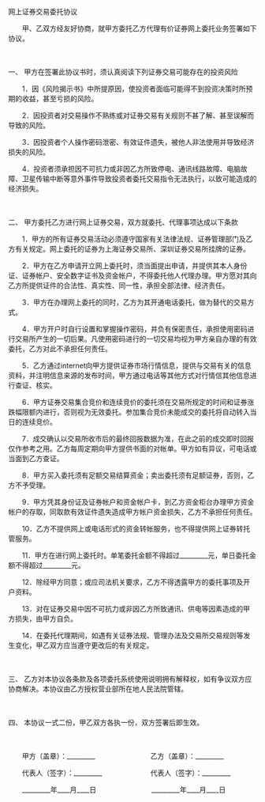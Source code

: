 



网上证券交易委托协议



 

　　甲、乙双方经友好协商，就甲方委托乙方代理有价证券网上委托业务签署如下协议。

　　

一、
甲方在签署此协议书时，须认真阅读下列证券交易可能存在的投资风险

　　1．因《风险揭示书》中所提原因，使投资者面临可能得不到投资决策时所预期的收益，甚至亏损的风险。

　　2．因投资者对交易操作不熟练或对证券交易有关规则不甚了解、甚至误解而导致的风险。

　　3．因投资者个人操作密码泄密、有效证件遗失，被他人非法使用并导致经济损失的风险。

　　4．投资者须承担因不可抗力或非因乙方所致停电、通讯线路故障、电脑故障、卫星传输中断等意外事件导致投资者委托交易指令无法执行，以致可能造成的经济损失。

　　

二、
甲方委托乙方进行网上证券交易，双方就委托、代理事项达成以下条款

　　1．甲方的所有证券交易活动必须遵守国家有关法律法规、证券管理部门及乙方有关规定。网上委托的证券为上海证券交易所、深圳证券交易所挂牌的证券。

　　2．甲方在乙方申请开立网上委托时，须当面提出申请，并提供其本人身份证、证券帐户、安全数字证书及资金帐户，不得委托他人代理办理。甲方愿对其向乙方所提供证件的合法性、真实性、同一性，承担全部法律、经济责任。

　　3．甲方在办理网上委托的同时，乙方为其开通电话委托，做为替代的交易方式。

　　4．甲方开户时自行设置和掌握操作密码，并负有保密责任，承担使用密码进行交易所产生的一切后果。凡使用密码进行的一切交易均视为甲方亲自办理的有效委托，乙方对此不承担任何责任。

　　5．乙方通过internet向甲方提供证券市场行情信息，提供与交易有关的信息资料，并注明信息来源的发布时间，甲方通过电话等其他方式对行情信其他信息进行查证、核实。

　　6．甲方证券交易集合竞价和连续竞价的委托须在交易所规定的时间和证券涨跌幅限额内进行，否则视为无效委托。参加集合竞价未能成交的委托将自动转入当日的连续竞价。

　　7．成交确认以交易所收市后的最终回报数据为准，在此之前的成交即时回报仅作参考之用。乙方每周定期向甲方提供书面的对帐单。甲方如有异议，可电话或当面到乙方查证。

　　8．甲方买入委托须有足额交易结算资金；卖出委托须有足额证券，否则，乙方不予受理。

　　9．甲方凭其身份证及证券帐户和资金帐户卡，到乙方资金柜台办理甲方资金帐户的存取，同取款有效证件遗失造成甲方帐户资金损失，乙方不承担任何责任。

　　10．乙方不提供网上或电话形式的资金转帐服务，也不得提供网上证券转托管服务。

　　11．甲方在进行网上委托时。单笔委托金额不得超过_________元，单日委托金额不得超过_________元。

　　12．除经甲方同意；或应司法机关要求，乙方不得透露甲方的委托事项及开户资料。

　　13．对在证券交易中因不可抗力或非因乙方所致通讯、供电等因素造成的甲方损失，由甲方自负。

　　14．在委托代理期间，如遇有关证券法规、管理办法及交易所交易规则等发生变化，甲乙双方应当遵守更改后的有关规定。

　　

三、
乙方对本协议各条款及各项委托系统使用说明拥有解释权，如有争议双方应协商解决。本协议由乙方授权营业部所在地人民法院管辖。

　　

四、
本协议一式二份，甲乙双方各执一份，双方签署后即生效。

　　　　

　　甲方（盖章）：_________　　　　　　　　乙方（盖章）：_________　　

　　代表人（签字）：_________　　　　　　　代表人（签字）：_________　　

　　_________年____月____日　　　　　　　　_________年____月____日